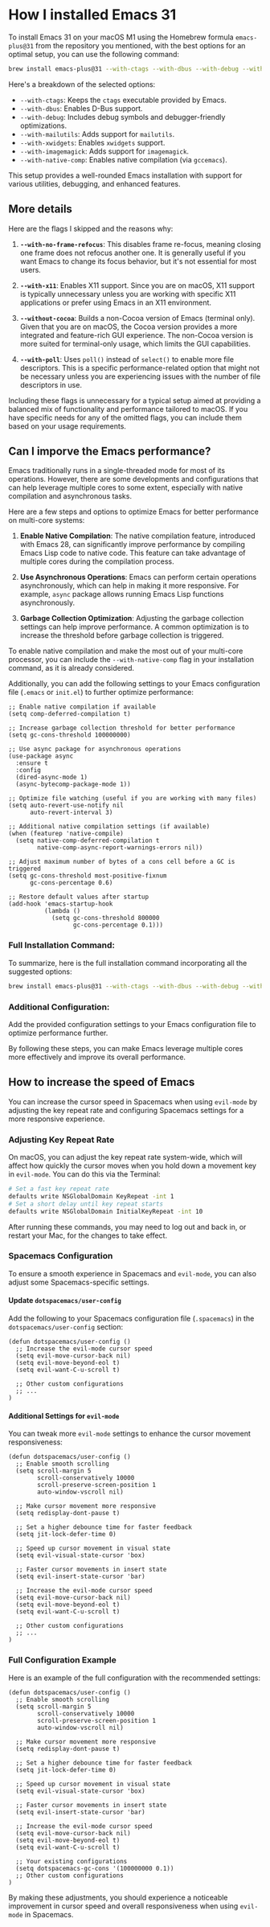 # How I installed Emacs 31

To install Emacs 31 on your macOS M1 using the Homebrew formula `emacs-plus@31`
from the repository you mentioned, with the best options for an optimal setup,
you can use the following command:

```sh
brew install emacs-plus@31 --with-ctags --with-dbus --with-debug --with-mailutils --with-xwidgets --with-imagemagick --with-native-comp
```

Here's a breakdown of the selected options:
- `--with-ctags`: Keeps the `ctags` executable provided by Emacs.
- `--with-dbus`: Enables D-Bus support.
- `--with-debug`: Includes debug symbols and debugger-friendly optimizations.
- `--with-mailutils`: Adds support for `mailutils`.
- `--with-xwidgets`: Enables `xwidgets` support.
- `--with-imagemagick`: Adds support for `imagemagick`.
- `--with-native-comp`: Enables native compilation (via `gccemacs`).

This setup provides a well-rounded Emacs installation with support for various
utilities, debugging, and enhanced features.


## More details
Here are the flags I skipped and the reasons why:

1. **`--with-no-frame-refocus`**: This disables frame re-focus, meaning closing
   one frame does not refocus another one. It is generally useful if you want
   Emacs to change its focus behavior, but it's not essential for most users.

2. **`--with-x11`**: Enables X11 support. Since you are on macOS, X11 support is
   typically unnecessary unless you are working with specific X11 applications
   or prefer using Emacs in an X11 environment.

3. **`--without-cocoa`**: Builds a non-Cocoa version of Emacs (terminal only).
   Given that you are on macOS, the Cocoa version provides a more integrated and
   feature-rich GUI experience. The non-Cocoa version is more suited for
   terminal-only usage, which limits the GUI capabilities.

4. **`--with-poll`**: Uses `poll()` instead of `select()` to enable more file
   descriptors. This is a specific performance-related option that might not be
   necessary unless you are experiencing issues with the number of file
   descriptors in use.

Including these flags is unnecessary for a typical setup aimed at providing a
balanced mix of functionality and performance tailored to macOS. If you have
specific needs for any of the omitted flags, you can include them based on your
usage requirements.

## Can I imporve the Emacs performance?

Emacs traditionally runs in a single-threaded mode for most of its operations.
However, there are some developments and configurations that can help leverage
multiple cores to some extent, especially with native compilation and
asynchronous tasks.

Here are a few steps and options to optimize Emacs for better performance on
multi-core systems:

1. **Enable Native Compilation**: The native compilation feature, introduced
   with Emacs 28, can significantly improve performance by compiling Emacs Lisp
   code to native code. This feature can take advantage of multiple cores during
   the compilation process.

2. **Use Asynchronous Operations**: Emacs can perform certain operations
   asynchronously, which can help in making it more responsive. For example,
   `async` package allows running Emacs Lisp functions asynchronously.

3. **Garbage Collection Optimization**: Adjusting the garbage collection
   settings can help improve performance. A common optimization is to increase
   the threshold before garbage collection is triggered.

To enable native compilation and make the most out of your multi-core processor,
you can include the `--with-native-comp` flag in your installation command, as
it is already considered.

Additionally, you can add the following settings to your Emacs configuration
file (`.emacs` or `init.el`) to further optimize performance:

```elisp
;; Enable native compilation if available
(setq comp-deferred-compilation t)

;; Increase garbage collection threshold for better performance
(setq gc-cons-threshold 100000000)

;; Use async package for asynchronous operations
(use-package async
  :ensure t
  :config
  (dired-async-mode 1)
  (async-bytecomp-package-mode 1))

;; Optimize file watching (useful if you are working with many files)
(setq auto-revert-use-notify nil
      auto-revert-interval 3)

;; Additional native compilation settings (if available)
(when (featurep 'native-compile)
  (setq native-comp-deferred-compilation t
        native-comp-async-report-warnings-errors nil))

;; Adjust maximum number of bytes of a cons cell before a GC is triggered
(setq gc-cons-threshold most-positive-fixnum
      gc-cons-percentage 0.6)

;; Restore default values after startup
(add-hook 'emacs-startup-hook
          (lambda ()
            (setq gc-cons-threshold 800000
                  gc-cons-percentage 0.1)))
```

### Full Installation Command:
To summarize, here is the full installation command incorporating all the
suggested options:

```sh
brew install emacs-plus@31 --with-ctags --with-dbus --with-debug --with-mailutils --with-xwidgets --with-imagemagick --with-native-comp
```

### Additional Configuration:
Add the provided configuration settings to your Emacs configuration file to
optimize performance further.

By following these steps, you can make Emacs leverage multiple cores more
effectively and improve its overall performance.



## How to increase the speed of Emacs

You can increase the cursor speed in Spacemacs when using `evil-mode` by
adjusting the key repeat rate and configuring Spacemacs settings for a more
responsive experience.

### Adjusting Key Repeat Rate

On macOS, you can adjust the key repeat rate system-wide, which will affect how
quickly the cursor moves when you hold down a movement key in `evil-mode`. You
can do this via the Terminal:

```sh
# Set a fast key repeat rate
defaults write NSGlobalDomain KeyRepeat -int 1
# Set a short delay until key repeat starts
defaults write NSGlobalDomain InitialKeyRepeat -int 10
```

After running these commands, you may need to log out and back in, or restart
your Mac, for the changes to take effect.

### Spacemacs Configuration

To ensure a smooth experience in Spacemacs and `evil-mode`, you can also adjust
some Spacemacs-specific settings.

#### Update `dotspacemacs/user-config`

Add the following to your Spacemacs configuration file (`.spacemacs`) in the
`dotspacemacs/user-config` section:

```elisp
(defun dotspacemacs/user-config ()
  ;; Increase the evil-mode cursor speed
  (setq evil-move-cursor-back nil)
  (setq evil-move-beyond-eol t)
  (setq evil-want-C-u-scroll t)

  ;; Other custom configurations
  ;; ...
)
```

#### Additional Settings for `evil-mode`

You can tweak more `evil-mode` settings to enhance the cursor movement responsiveness:

```elisp
(defun dotspacemacs/user-config ()
  ;; Enable smooth scrolling
  (setq scroll-margin 5
        scroll-conservatively 10000
        scroll-preserve-screen-position 1
        auto-window-vscroll nil)

  ;; Make cursor movement more responsive
  (setq redisplay-dont-pause t)

  ;; Set a higher debounce time for faster feedback
  (setq jit-lock-defer-time 0)

  ;; Speed up cursor movement in visual state
  (setq evil-visual-state-cursor 'box)

  ;; Faster cursor movements in insert state
  (setq evil-insert-state-cursor 'bar)

  ;; Increase the evil-mode cursor speed
  (setq evil-move-cursor-back nil)
  (setq evil-move-beyond-eol t)
  (setq evil-want-C-u-scroll t)

  ;; Other custom configurations
  ;; ...
)
```

### Full Configuration Example

Here is an example of the full configuration with the recommended settings:

```elisp
(defun dotspacemacs/user-config ()
  ;; Enable smooth scrolling
  (setq scroll-margin 5
        scroll-conservatively 10000
        scroll-preserve-screen-position 1
        auto-window-vscroll nil)

  ;; Make cursor movement more responsive
  (setq redisplay-dont-pause t)

  ;; Set a higher debounce time for faster feedback
  (setq jit-lock-defer-time 0)

  ;; Speed up cursor movement in visual state
  (setq evil-visual-state-cursor 'box)

  ;; Faster cursor movements in insert state
  (setq evil-insert-state-cursor 'bar)

  ;; Increase the evil-mode cursor speed
  (setq evil-move-cursor-back nil)
  (setq evil-move-beyond-eol t)
  (setq evil-want-C-u-scroll t)

  ;; Your existing configurations
  (setq dotspacemacs-gc-cons '(100000000 0.1))
  ;; Other custom configurations
)
```

By making these adjustments, you should experience a noticeable improvement in
cursor speed and overall responsiveness when using `evil-mode` in Spacemacs.

